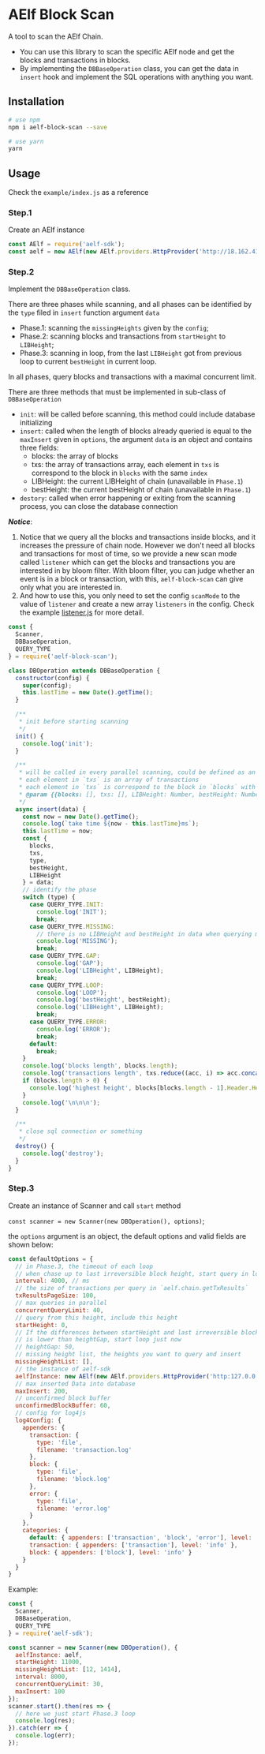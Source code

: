 # AElf Block Scan

A tool to scan the AElf Chain.
* You can use this library to scan the specific AElf node and get the blocks and transactions in blocks.
* By implementing the `DBBaseOperation` class, you can get the data in `insert` hook and implement the SQL operations with anything you want.

## Installation

```bash
# use npm
npm i aelf-block-scan --save

# use yarn
yarn
```

## Usage

Check the `example/index.js` as a reference

### Step.1

Create an AElf instance
```javascript
const AElf = require('aelf-sdk');
const aelf = new AElf(new AElf.providers.HttpProvider('http://18.162.41.20:8000'));
```

### Step.2

Implement the `DBBaseOperation` class.

There are three phases while scanning, and all phases can be identified by the `type` filed in `insert` function argument `data`
* Phase.1: scanning the `missingHeights` given by the `config`;
* Phase.2: scanning blocks and transactions from `startHeight` to `LIBHeight`;
* Phase.3: scanning in loop, from the last `LIBHeight` got from previous loop to current `bestHeight` in current loop.

In all phases, query blocks and transactions with a maximal concurrent limit.

There are three methods that must be implemented in sub-class of `DBBaseOperation`

* `init`: will be called before scanning, this method could include database initializing
* `insert`: called when the length of blocks already queried is equal to the `maxInsert` given in `options`, the argument `data`
is an object and contains three fields:
    * blocks: the array of blocks
    * txs: the array of transactions array, each element in `txs` is correspond to the block in `blocks` with the same `index`
    * LIBHeight: the current LIBHeight of chain (unavailable in `Phase.1`)
    * bestHeight: the current bestHeight of chain (unavailable in `Phase.1`)
* `destory`: called when error happening or exiting from the scanning process, you can close the database connection

***Notice***:
1. Notice that we query all the blocks and transactions inside blocks, and it increases the pressure of chain node.
    However we don't need all blocks and transactions for most of time, so we provide a new scan mode called `listener`
    which can get the blocks and transactions you are interested in by bloom filter. With bloom filter, you can judge whether an
    event is in a block or transaction, with this, `aelf-block-scan` can give only what you are interested in.
2. And how to use this, you only need to set the config `scanMode` to the value of `listener` and create a new array `listeners` in
   the config. Check the example [listener.js](./example/listeners.js) for more detail.



```javascript
const {
  Scanner,
  DBBaseOperation,
  QUERY_TYPE
} = require('aelf-block-scan');

class DBOperation extends DBBaseOperation {
  constructor(config) {
    super(config);
    this.lastTime = new Date().getTime();
  }

  /**
   * init before starting scanning
   */
  init() {
    console.log('init');
  }

  /**
   * will be called in every parallel scanning, could be defined as an async functions.
   * each element in `txs` is an array of transactions
   * each element in `txs` is correspond to the block in `blocks` with the same `index`
   * @param {{blocks: [], txs: [], LIBHeight: Number, bestHeight: Number}} data
   */
  async insert(data) {
    const now = new Date().getTime();
    console.log(`take time ${now - this.lastTime}ms`);
    this.lastTime = now;
    const {
      blocks,
      txs,
      type,
      bestHeight,
      LIBHeight
    } = data;
    // identify the phase
    switch (type) {
      case QUERY_TYPE.INIT:
        console.log('INIT');
        break;
      case QUERY_TYPE.MISSING:
        // there is no LIBHeight and bestHeight in data when querying missing heights
        console.log('MISSING');
        break;
      case QUERY_TYPE.GAP:
        console.log('GAP');
        console.log('LIBHeight', LIBHeight);
        break;
      case QUERY_TYPE.LOOP:
        console.log('LOOP');
        console.log('bestHeight', bestHeight);
        console.log('LIBHeight', LIBHeight);
        break;
      case QUERY_TYPE.ERROR:
        console.log('ERROR');
        break;
      default:
        break;
    }
    console.log('blocks length', blocks.length);
    console.log('transactions length', txs.reduce((acc, i) => acc.concat(i), []).length);
    if (blocks.length > 0) {
      console.log('highest height', blocks[blocks.length - 1].Header.Height);
    }
    console.log('\n\n\n');
  }

  /**
   * close sql connection or something
   */
  destroy() {
    console.log('destroy');
  }
}
```

### Step.3

Create an instance of Scanner and call `start` method

`const scanner = new Scanner(new DBOperation(), options)`;

the `options` argument is an object, the default options and valid fields are shown below:

```javascript
const defaultOptions = {
  // in Phase.3, the timeout of each loop
  // when chase up to last irreversible block height, start query in loop with this interval
  interval: 4000, // ms
  // the size of transactions per query in `aelf.chain.getTxResults`
  txResultsPageSize: 100,
  // max queries in parallel
  concurrentQueryLimit: 40,
  // query from this height, include this height
  startHeight: 0,
  // If the differences between startHeight and last irreversible block height
  // is lower than heightGap, start loop just now
  // heightGap: 50,
  // missing height list, the heights you want to query and insert
  missingHeightList: [],
  // the instance of aelf-sdk
  aelfInstance: new AElf(new AElf.providers.HttpProvider('http:127.0.0.1:8000/')),
  // max inserted Data into database
  maxInsert: 200,
  // unconfirmed block buffer
  unconfirmedBlockBuffer: 60,
  // config for log4js
  log4Config: {
    appenders: {
      transaction: {
        type: 'file',
        filename: 'transaction.log'
      },
      block: {
        type: 'file',
        filename: 'block.log'
      },
      error: {
        type: 'file',
        filename: 'error.log'
      }
    },
    categories: {
      default: { appenders: ['transaction', 'block', 'error'], level: 'info' },
      transaction: { appenders: ['transaction'], level: 'info' },
      block: { appenders: ['block'], level: 'info' }
    }
  }
}
```

Example:

```javascript
const {
  Scanner,
  DBBaseOperation,
  QUERY_TYPE
} = require('aelf-sdk');

const scanner = new Scanner(new DBOperation(), {
  aelfInstance: aelf,
  startHeight: 11000,
  missingHeightList: [12, 1414],
  interval: 8000,
  concurrentQueryLimit: 30,
  maxInsert: 100
});
scanner.start().then(res => {
  // here we just start Phase.3 loop
  console.log(res);
}).catch(err => {
  console.log(err);
});
```

